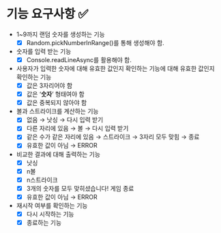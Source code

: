 # 기능 요구사항 ✅

- 1~9까지 랜덤 숫자를 생성하는 기능
    - [x]  Random.pickNumberInRange()를 통해 생성해야 함.
- 숫자를 입력 받는 기능
    - [x]  Console.readLineAsync를 활용해야 함.
- 사용자가 입력한 숫자에 대해 유효한 값인지 확인하는 기능에 대해 유효한 값인지 확인하는 기능
    - [x]  값은 3자리어야 함
    - [x]  값은 ‘**숫자**’ 형태여야 함
    - [x]  값은 중복되지 않아야 함
- 볼과 스트라이크를 계산하는 기능
    - [x]  없음 → 낫싱 → 다시 입력 받기
    - [x]  다른 자리에 있음 → 볼 → 다시 입력 받기
    - [x]  같은 수가 같은 자리에 있음 → 스트라이크 → 3자리 모두 맞힘 → 종료
    - [x]  유효한 값이 아님 → ERROR 
- 비교한 결과에 대해 출력하는 기능
    - [x]  낫싱
    - [x]  n볼
    - [x]  n스트라이크
    - [x]  3개의 숫자를 모두 맞히셨습니다! 게임 종료
    - [x]  유효한 값이 아님 → ERROR
- 재시작 여부를 확인하는 기능
    - [x]  다시 시작하는 기능
    - [x]  종료하는 기능
